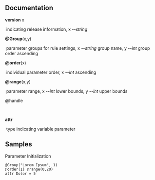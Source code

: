 ## Documentation

**version** x 

​	indicating release information, x --*string*

**@Group**(x,y) 

​	parameter groups for rule settings, x --*string* group name, y --*int* group order ascending

**@order**(x)

​	individual parameter order, x --*int* ascending

**@range**(x,y)

​	parameter range, x --*int* lower bounds, y --*int* upper bounds

@handle

​	

**attr**

​	type indicating variable parameter







## Samples

Parameter Initialization

```cga
@Group("Lorem Ipsum", 1)
@order(1) @range(0,20)
attr Dolor = 5

```

